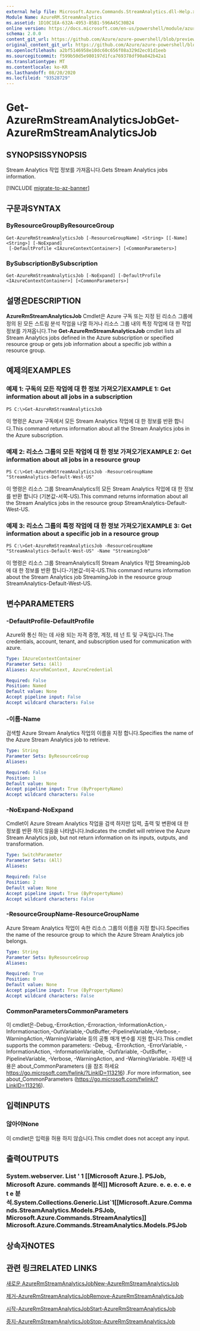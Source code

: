 ```yaml
---
external help file: Microsoft.Azure.Commands.StreamAnalytics.dll-Help.xml
Module Name: AzureRM.StreamAnalytics
ms.assetid: 1D10C1EA-632A-4953-85B1-596A45C30B24
online version: https://docs.microsoft.com/en-us/powershell/module/azurerm.streamanalytics/get-azurermstreamanalyticsjob
schema: 2.0.0
content_git_url: https://github.com/Azure/azure-powershell/blob/preview/src/ResourceManager/StreamAnalytics/Commands.StreamAnalytics/help/Get-AzureRmStreamAnalyticsJob.md
original_content_git_url: https://github.com/Azure/azure-powershell/blob/preview/src/ResourceManager/StreamAnalytics/Commands.StreamAnalytics/help/Get-AzureRmStreamAnalyticsJob.md
ms.openlocfilehash: a2bf5146958e10dc60c656f08a329d2ec01d1eeb
ms.sourcegitcommit: f599b50d5e980197d1fca769378df90a842b42a1
ms.translationtype: MT
ms.contentlocale: ko-KR
ms.lasthandoff: 08/20/2020
ms.locfileid: "93528729"
---
```

# <span data-ttu-id="931fd-101">Get-AzureRmStreamAnalyticsJob</span><span class="sxs-lookup"><span data-stu-id="931fd-101">Get-AzureRmStreamAnalyticsJob</span></span>

## <span data-ttu-id="931fd-102">SYNOPSIS</span><span class="sxs-lookup"><span data-stu-id="931fd-102">SYNOPSIS</span></span>
<span data-ttu-id="931fd-103">Stream Analytics 작업 정보를 가져옵니다.</span><span class="sxs-lookup"><span data-stu-id="931fd-103">Gets Stream Analytics jobs information.</span></span>

[!INCLUDE [migrate-to-az-banner](../../includes/migrate-to-az-banner.md)]

## <span data-ttu-id="931fd-104">구문과</span><span class="sxs-lookup"><span data-stu-id="931fd-104">SYNTAX</span></span>

### <span data-ttu-id="931fd-105">ByResourceGroup</span><span class="sxs-lookup"><span data-stu-id="931fd-105">ByResourceGroup</span></span>
```
Get-AzureRmStreamAnalyticsJob [-ResourceGroupName] <String> [[-Name] <String>] [-NoExpand]
 [-DefaultProfile <IAzureContextContainer>] [<CommonParameters>]
```

### <span data-ttu-id="931fd-106">BySubscription</span><span class="sxs-lookup"><span data-stu-id="931fd-106">BySubscription</span></span>
```
Get-AzureRmStreamAnalyticsJob [-NoExpand] [-DefaultProfile <IAzureContextContainer>] [<CommonParameters>]
```

## <span data-ttu-id="931fd-107">설명은</span><span class="sxs-lookup"><span data-stu-id="931fd-107">DESCRIPTION</span></span>
<span data-ttu-id="931fd-108">**AzureRmStreamAnalyticsJob** Cmdlet은 Azure 구독 또는 지정 된 리소스 그룹에 정의 된 모든 스트림 분석 작업을 나열 하거나 리소스 그룹 내의 특정 작업에 대 한 작업 정보를 가져옵니다.</span><span class="sxs-lookup"><span data-stu-id="931fd-108">The **Get-AzureRmStreamAnalyticsJob** cmdlet lists all Stream Analytics jobs defined in the Azure subscription or specified resource group or gets job information about a specific job within a resource group.</span></span>

## <span data-ttu-id="931fd-109">예제의</span><span class="sxs-lookup"><span data-stu-id="931fd-109">EXAMPLES</span></span>

### <span data-ttu-id="931fd-110">예제 1: 구독의 모든 작업에 대 한 정보 가져오기</span><span class="sxs-lookup"><span data-stu-id="931fd-110">EXAMPLE 1: Get information about all jobs in a subscription</span></span>
```
PS C:\>Get-AzureRmStreamAnalyticsJob
```

<span data-ttu-id="931fd-111">이 명령은 Azure 구독에서 모든 Stream Analytics 작업에 대 한 정보를 반환 합니다.</span><span class="sxs-lookup"><span data-stu-id="931fd-111">This command returns information about all the Stream Analytics jobs in the Azure subscription.</span></span>

### <span data-ttu-id="931fd-112">예제 2: 리소스 그룹의 모든 작업에 대 한 정보 가져오기</span><span class="sxs-lookup"><span data-stu-id="931fd-112">EXAMPLE 2: Get information about all jobs in a resource group</span></span>
```
PS C:\>Get-AzureRmStreamAnalyticsJob -ResourceGroupName "StreamAnalytics-Default-West-US"
```

<span data-ttu-id="931fd-113">이 명령은 리소스 그룹 StreamAnalytics의 모든 Stream Analytics 작업에 대 한 정보를 반환 합니다 (기본값-서쪽-US).</span><span class="sxs-lookup"><span data-stu-id="931fd-113">This command returns information about all the Stream Analytics jobs in the resource group StreamAnalytics-Default-West-US.</span></span>

### <span data-ttu-id="931fd-114">예제 3: 리소스 그룹의 특정 작업에 대 한 정보 가져오기</span><span class="sxs-lookup"><span data-stu-id="931fd-114">EXAMPLE 3: Get information about a specific job in a resource group</span></span>
```
PS C:\>Get-AzureRmStreamAnalyticsJob -ResourceGroupName "StreamAnalytics-Default-West-US" -Name "StreamingJob"
```

<span data-ttu-id="931fd-115">이 명령은 리소스 그룹 StreamAnalytics의 Stream Analytics 작업 StreamingJob에 대 한 정보를 반환 합니다-기본값-미국-US.</span><span class="sxs-lookup"><span data-stu-id="931fd-115">This command returns information about the Stream Analytics job StreamingJob in the resource group StreamAnalytics-Default-West-US.</span></span>

## <span data-ttu-id="931fd-116">변수</span><span class="sxs-lookup"><span data-stu-id="931fd-116">PARAMETERS</span></span>

### <span data-ttu-id="931fd-117">-DefaultProfile</span><span class="sxs-lookup"><span data-stu-id="931fd-117">-DefaultProfile</span></span>
<span data-ttu-id="931fd-118">Azure와 통신 하는 데 사용 되는 자격 증명, 계정, 테 넌 트 및 구독입니다.</span><span class="sxs-lookup"><span data-stu-id="931fd-118">The credentials, account, tenant, and subscription used for communication with azure.</span></span>

```yaml
Type: IAzureContextContainer
Parameter Sets: (All)
Aliases: AzureRmContext, AzureCredential

Required: False
Position: Named
Default value: None
Accept pipeline input: False
Accept wildcard characters: False
```

### <span data-ttu-id="931fd-119">-이름</span><span class="sxs-lookup"><span data-stu-id="931fd-119">-Name</span></span>
<span data-ttu-id="931fd-120">검색할 Azure Stream Analytics 작업의 이름을 지정 합니다.</span><span class="sxs-lookup"><span data-stu-id="931fd-120">Specifies the name of the Azure Stream Analytics job to retrieve.</span></span>

```yaml
Type: String
Parameter Sets: ByResourceGroup
Aliases: 

Required: False
Position: 1
Default value: None
Accept pipeline input: True (ByPropertyName)
Accept wildcard characters: False
```

### <span data-ttu-id="931fd-121">-NoExpand</span><span class="sxs-lookup"><span data-stu-id="931fd-121">-NoExpand</span></span>
<span data-ttu-id="931fd-122">Cmdlet이 Azure Stream Analytics 작업을 검색 하지만 입력, 출력 및 변환에 대 한 정보를 반환 하지 않음을 나타냅니다.</span><span class="sxs-lookup"><span data-stu-id="931fd-122">Indicates the cmdlet will retrieve the Azure Stream Analytics job, but not return information on its inputs, outputs, and transformation.</span></span>

```yaml
Type: SwitchParameter
Parameter Sets: (All)
Aliases: 

Required: False
Position: 2
Default value: None
Accept pipeline input: True (ByPropertyName)
Accept wildcard characters: False
```

### <span data-ttu-id="931fd-123">-ResourceGroupName</span><span class="sxs-lookup"><span data-stu-id="931fd-123">-ResourceGroupName</span></span>
<span data-ttu-id="931fd-124">Azure Stream Analytics 작업이 속한 리소스 그룹의 이름을 지정 합니다.</span><span class="sxs-lookup"><span data-stu-id="931fd-124">Specifies the name of the resource group to which the Azure Stream Analytics job belongs.</span></span>

```yaml
Type: String
Parameter Sets: ByResourceGroup
Aliases: 

Required: True
Position: 0
Default value: None
Accept pipeline input: True (ByPropertyName)
Accept wildcard characters: False
```

### <span data-ttu-id="931fd-125">CommonParameters</span><span class="sxs-lookup"><span data-stu-id="931fd-125">CommonParameters</span></span>
<span data-ttu-id="931fd-126">이 cmdlet은-Debug,-ErrorAction,-Erroraction,-InformationAction,-Informationaction,-OutVariable,-OutBuffer,-PipelineVariable,-Verbose,-WarningAction,-WarningVariable 등의 공통 매개 변수를 지원 합니다.</span><span class="sxs-lookup"><span data-stu-id="931fd-126">This cmdlet supports the common parameters: -Debug, -ErrorAction, -ErrorVariable, -InformationAction, -InformationVariable, -OutVariable, -OutBuffer, -PipelineVariable, -Verbose, -WarningAction, and -WarningVariable.</span></span> <span data-ttu-id="931fd-127">자세한 내용은 about_CommonParameters (을 참조 하세요 https://go.microsoft.com/fwlink/?LinkID=113216) .</span><span class="sxs-lookup"><span data-stu-id="931fd-127">For more information, see about_CommonParameters (https://go.microsoft.com/fwlink/?LinkID=113216).</span></span>

## <span data-ttu-id="931fd-128">입력</span><span class="sxs-lookup"><span data-stu-id="931fd-128">INPUTS</span></span>

### <span data-ttu-id="931fd-129">않아야</span><span class="sxs-lookup"><span data-stu-id="931fd-129">None</span></span>
<span data-ttu-id="931fd-130">이 cmdlet은 입력을 허용 하지 않습니다.</span><span class="sxs-lookup"><span data-stu-id="931fd-130">This cmdlet does not accept any input.</span></span>

## <span data-ttu-id="931fd-131">출력</span><span class="sxs-lookup"><span data-stu-id="931fd-131">OUTPUTS</span></span>

### <span data-ttu-id="931fd-132">System.webserver. List ' 1 [[Microsoft Azure.]. PSJob, Microsoft Azure. commands 분석]] Microsoft Azure. e. e. e. e. e t e 분석.</span><span class="sxs-lookup"><span data-stu-id="931fd-132">System.Collections.Generic.List\`1[[Microsoft.Azure.Commands.StreamAnalytics.Models.PSJob, Microsoft.Azure.Commands.StreamAnalytics]]            Microsoft.Azure.Commands.StreamAnalytics.Models.PSJob</span></span>

## <span data-ttu-id="931fd-133">상속자</span><span class="sxs-lookup"><span data-stu-id="931fd-133">NOTES</span></span>

## <span data-ttu-id="931fd-134">관련 링크</span><span class="sxs-lookup"><span data-stu-id="931fd-134">RELATED LINKS</span></span>

[<span data-ttu-id="931fd-135">새로운 AzureRmStreamAnalyticsJob</span><span class="sxs-lookup"><span data-stu-id="931fd-135">New-AzureRmStreamAnalyticsJob</span></span>](./New-AzureRmStreamAnalyticsJob.md)

[<span data-ttu-id="931fd-136">제거-AzureRmStreamAnalyticsJob</span><span class="sxs-lookup"><span data-stu-id="931fd-136">Remove-AzureRmStreamAnalyticsJob</span></span>](./Remove-AzureRmStreamAnalyticsJob.md)

[<span data-ttu-id="931fd-137">시작-AzureRmStreamAnalyticsJob</span><span class="sxs-lookup"><span data-stu-id="931fd-137">Start-AzureRmStreamAnalyticsJob</span></span>](./Start-AzureRmStreamAnalyticsJob.md)

[<span data-ttu-id="931fd-138">중지-AzureRmStreamAnalyticsJob</span><span class="sxs-lookup"><span data-stu-id="931fd-138">Stop-AzureRmStreamAnalyticsJob</span></span>](./Stop-AzureRmStreamAnalyticsJob.md)


